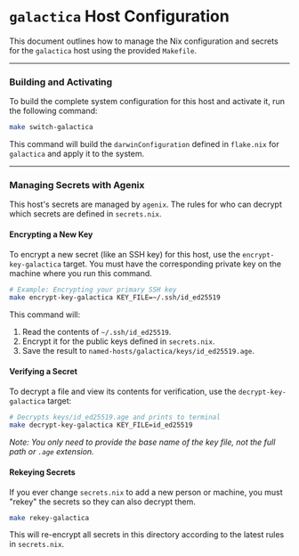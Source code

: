# `galactica` Host Configuration

This document outlines how to manage the Nix configuration and secrets for the `galactica` host using the provided `Makefile`.

---

### Building and Activating

To build the complete system configuration for this host and activate it, run the following command:

```bash
make switch-galactica
```

This command will build the `darwinConfiguration` defined in `flake.nix` for `galactica` and apply it to the system.

---

### Managing Secrets with Agenix

This host's secrets are managed by `agenix`. The rules for who can decrypt which secrets are defined in `secrets.nix`.

#### Encrypting a New Key

To encrypt a new secret (like an SSH key) for this host, use the `encrypt-key-galactica` target. You must have the corresponding private key on the machine where you run this command.

```bash
# Example: Encrypting your primary SSH key
make encrypt-key-galactica KEY_FILE=~/.ssh/id_ed25519
```

This command will:
1. Read the contents of `~/.ssh/id_ed25519`.
2. Encrypt it for the public keys defined in `secrets.nix`.
3. Save the result to `named-hosts/galactica/keys/id_ed25519.age`.

#### Verifying a Secret

To decrypt a file and view its contents for verification, use the `decrypt-key-galactica` target:

```bash
# Decrypts keys/id_ed25519.age and prints to terminal
make decrypt-key-galactica KEY_FILE=id_ed25519
```
*Note: You only need to provide the base name of the key file, not the full path or `.age` extension.*

#### Rekeying Secrets

If you ever change `secrets.nix` to add a new person or machine, you must "rekey" the secrets so they can also decrypt them.

```bash
make rekey-galactica
```
This will re-encrypt all secrets in this directory according to the latest rules in `secrets.nix`.
